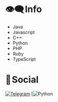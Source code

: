 # 👁️‍🗨️ Info

- Java
- Javascript
- C++
- Python
- PHP
- Ruby
- TypeScript

# 📂 Social

[![Telegram](https://img.shields.io/badge/Telegram-2CA5E0?style=for-the-badge&logo=telegram&logoColor=white)](https://t.me/bigyugi)
[![Python](https://img.shields.io/badge/Python-2CA5E0?style-for-the-badge&logo=python&logoColor=yellow)
